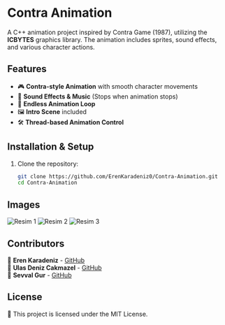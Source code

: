 # Contra Animation

A C++ animation project inspired by Contra Game (1987), utilizing the **ICBYTES** graphics library. The animation includes sprites, sound effects, and various character actions.

## Features

- 🎮 **Contra-style Animation** with smooth character movements
- 🎼 **Sound Effects & Music** (Stops when animation stops)
- 🔄 **Endless Animation Loop**
- 🖼 **Intro Scene** included
- 🛠 **Thread-based Animation Control**

## Installation & Setup

1. Clone the repository:
   ```bash
   git clone https://github.com/ErenKaradeniz0/Contra-Animation.git
   cd Contra-Animation
   
## Images
![Resim 1](images/1.png)
![Resim 2](images/2.png)
![Resim 3](images/3.png)

## Contributors

👤 **Eren Karadeniz** - [GitHub](https://github.com/ErenKaradeniz0)  
👤 **Ulas Deniz Cakmazel** - [GitHub](https://github.com/UlasDenizCakmazel)  
👤 **Sevval Gur** - [GitHub](https://github.com/svvlgr)  

## License

📜 This project is licensed under the MIT License.
